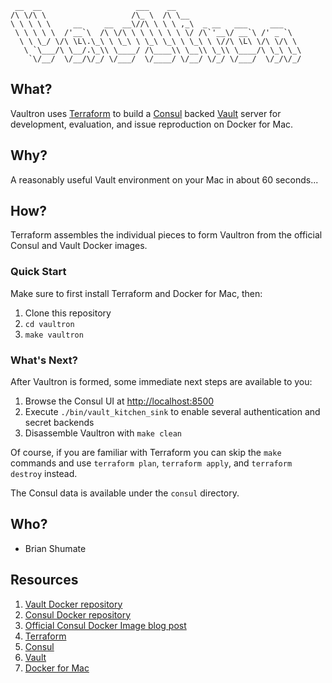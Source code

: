 
     __  __                     ___    __
    /\ \/\ \                   /\_ \  /\ \__
    \ \ \ \ \     __     __  __\//\ \ \ \ ,_\  _ __   ___     ___
     \ \ \ \ \  /'__`\  /\ \/\ \ \ \ \ \ \ \/ /\`'__\/ __`\ /' _ `\
      \ \ \_/ \/\ \L\.\_\ \ \_\ \ \_\ \_\ \ \_\ \ \//\ \L\ \/\ \/\ \
       \ `\___/\ \__/.\_\\ \____/ /\____\\ \__\\ \_\\ \____/\ \_\ \_\
        `\/__/  \/__/\/_/ \/___/  \/____/ \/__/ \/_/ \/___/  \/_/\/_/


## What?

Vaultron uses [Terraform](https://www.terraform.io/) to build a
[Consul](https://www.consul.io/) backed [Vault](https://www.vaultproject.io/)
server for development, evaluation, and issue reproduction on Docker for Mac.

## Why?

A reasonably useful Vault environment on your Mac in about 60 seconds...

## How?

Terraform assembles the individual pieces to form Vaultron from the official
Consul and Vault Docker images.

### Quick Start

Make sure to first install Terraform and Docker for Mac, then:

1. Clone this repository
2. `cd vaultron`
3. `make vaultron`

### What's Next?

After Vaultron is formed, some immediate next steps are available to you:

1. Browse the Consul UI at [http://localhost:8500](http://localhost:8500)
2. Execute `./bin/vault_kitchen_sink` to enable several authentication and
   secret backends
3. Disassemble Vaultron with `make clean`

Of course, if you are familiar with Terraform you can skip the `make` commands
and use `terraform plan`, `terraform apply`, and `terraform destroy` instead.

The Consul data is available under the `consul` directory.

## Who?

- Brian Shumate <brian at brianshumate dot com>

## Resources

1. [Vault Docker repository](https://hub.docker.com/_/vault/)
3. [Consul Docker repository](https://hub.docker.com/_/consul/)
3. [Official Consul Docker Image blog post](https://www.hashicorp.com/blog/official-consul-docker-image/)
4. [Terraform](https://www.terraform.io/)
5. [Consul](https://www.consul.io/)
6. [Vault](https://www.vaultproject.io/)
7. [Docker for Mac](https://www.docker.com/docker-mac)
